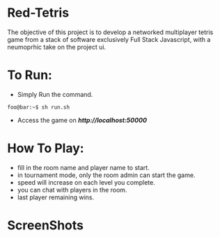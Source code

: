 # Red-Tetris
The objective of this project is to develop a networked multiplayer tetris game from a stack of software exclusively Full Stack Javascript,
with a neumoprhic take on the project ui.
# To Run: 
- Simply Run the command.
```console
foo@bar:~$ sh run.sh
```
- Access the game on ***http://localhost:50000***
# How To Play:
- fill in the room name and player name to start.         
- in tournament mode, only the room admin can start the game.
- speed will increase on each level you complete.
- you can chat with players in the room.
- last player remaining wins.
# ScreenShots
